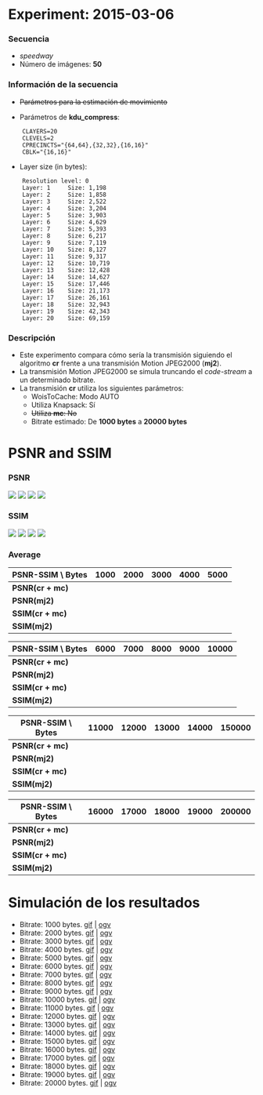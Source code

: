 Experiment: 2015-03-06
======================

### Secuencia

- *speedway*
- Número de imágenes: **50**

### Información de la secuencia
* ~~Parámetros para la estimación de movimiento~~

* Parámetros de **kdu_compress**:

```
    CLAYERS=20
    CLEVELS=2
    CPRECINCTS="{64,64},{32,32},{16,16}"
    CBLK="{16,16}"
```

* Layer size (in bytes):

```
    Resolution level: 0
    Layer: 1     Size: 1,198
    Layer: 2     Size: 1,858
    Layer: 3     Size: 2,522
    Layer: 4     Size: 3,204
    Layer: 5     Size: 3,903
    Layer: 6     Size: 4,629
    Layer: 7     Size: 5,393
    Layer: 8     Size: 6,217
    Layer: 9     Size: 7,119
    Layer: 10    Size: 8,127
    Layer: 11    Size: 9,317
    Layer: 12    Size: 10,719
    Layer: 13    Size: 12,428
    Layer: 14    Size: 14,627
    Layer: 15    Size: 17,446
    Layer: 16    Size: 21,173
    Layer: 17    Size: 26,161
    Layer: 18    Size: 32,943
    Layer: 19    Size: 42,343
    Layer: 20    Size: 69,159
```

### Descripción

- Este experimento compara cómo sería la transmisión siguiendo el algoritmo
  **cr** frente a una transmisión Motion JPEG2000 (**mj2**). 
- La transmisión Motion JPEG2000 se simula truncando el *code-stream* a
  un determinado bitrate.
- La transmisión **cr** utiliza los siguientes parámetros:
    - WoisToCache: Modo AUTO
    - Utiliza Knapsack: Sí
    - ~~Utiliza **mc**: No~~
    - Bitrate estimado: De **1000 bytes** a **20000 bytes**

PSNR and SSIM
=============

### PSNR

![](assets/psnr-1k-5k.png)
![](assets/psnr-6k-10k.png)
![](assets/psnr-11k-15k.png)
![](assets/psnr-16k-20k.png)

### SSIM

![](assets/ssim-1k-5k.png)
![](assets/ssim-6k-10k.png)
![](assets/ssim-11k-15k.png)
![](assets/ssim-16k-20k.png)

### Average

| PSNR-SSIM \ Bytes | 1000            | 2000            | 3000            | 4000            | 5000           
| ----------------- | --------------- | --------------- | --------------- | --------------- | ---------------
| **PSNR(cr + mc)** | 
| **PSNR(mj2)**     | 
| **SSIM(cr + mc)** | 
| **SSIM(mj2)**     | 

| PSNR-SSIM \ Bytes | 6000            | 7000            | 8000            | 9000            | 10000           
| ----------------- | --------------- | --------------- | --------------- | --------------- | ---------------
| **PSNR(cr + mc)** | 
| **PSNR(mj2)**     | 
| **SSIM(cr + mc)** | 
| **SSIM(mj2)**     | 

| PSNR-SSIM \ Bytes | 11000           | 12000           | 13000           | 14000           | 150000           
| ----------------- | --------------- | --------------- | --------------- | --------------- | ---------------
| **PSNR(cr + mc)** | 
| **PSNR(mj2)**     | 
| **SSIM(cr + mc)** | 
| **SSIM(mj2)**     | 

| PSNR-SSIM \ Bytes | 16000           | 17000           | 18000           | 19000           | 200000           
| ----------------- | --------------- | --------------- | --------------- | --------------- | ---------------
| **PSNR(cr + mc)** | 
| **PSNR(mj2)**     | 
| **SSIM(cr + mc)** | 
| **SSIM(mj2)**     | 

Simulación de los resultados
=============

* Bitrate: 1000 bytes. [gif](gif/all_1000.gif) | [ogv](ogv/all_1000.ogv)
* Bitrate: 2000 bytes. [gif](gif/all_2000.gif) | [ogv](ogv/all_2000.ogv)
* Bitrate: 3000 bytes. [gif](gif/all_3000.gif) | [ogv](ogv/all_3000.ogv)
* Bitrate: 4000 bytes. [gif](gif/all_4000.gif) | [ogv](ogv/all_4000.ogv)
* Bitrate: 5000 bytes. [gif](gif/all_5000.gif) | [ogv](ogv/all_5000.ogv)
* Bitrate: 6000 bytes. [gif](gif/all_6000.gif) | [ogv](ogv/all_6000.ogv)
* Bitrate: 7000 bytes. [gif](gif/all_7000.gif) | [ogv](ogv/all_7000.ogv)
* Bitrate: 8000 bytes. [gif](gif/all_8000.gif) | [ogv](ogv/all_8000.ogv)
* Bitrate: 9000 bytes. [gif](gif/all_9000.gif) | [ogv](ogv/all_9000.ogv)
* Bitrate: 10000 bytes. [gif](gif/all_10000.gif) | [ogv](ogv/all_10000.ogv)
* Bitrate: 11000 bytes. [gif](gif/all_11000.gif) | [ogv](ogv/all_11000.ogv)
* Bitrate: 12000 bytes. [gif](gif/all_12000.gif) | [ogv](ogv/all_12000.ogv)
* Bitrate: 13000 bytes. [gif](gif/all_13000.gif) | [ogv](ogv/all_13000.ogv)
* Bitrate: 14000 bytes. [gif](gif/all_14000.gif) | [ogv](ogv/all_14000.ogv)
* Bitrate: 15000 bytes. [gif](gif/all_15000.gif) | [ogv](ogv/all_15000.ogv)
* Bitrate: 16000 bytes. [gif](gif/all_16000.gif) | [ogv](ogv/all_16000.ogv)
* Bitrate: 17000 bytes. [gif](gif/all_17000.gif) | [ogv](ogv/all_17000.ogv)
* Bitrate: 18000 bytes. [gif](gif/all_18000.gif) | [ogv](ogv/all_18000.ogv)
* Bitrate: 19000 bytes. [gif](gif/all_19000.gif) | [ogv](ogv/all_19000.ogv)
* Bitrate: 20000 bytes. [gif](gif/all_20000.gif) | [ogv](ogv/all_20000.ogv)